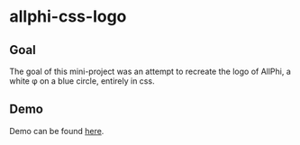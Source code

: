 # allphi-css-logo

## Goal

The goal of this mini-project was an attempt to recreate the logo of AllPhi, a white φ on a blue circle, entirely in css.

## Demo

Demo can be found [here](https://rubenverheyen-allphi.github.io/allphi-css-logo/).
